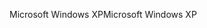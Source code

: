 <span data-ttu-id="dc514-101">Microsoft Windows XP</span><span class="sxs-lookup"><span data-stu-id="dc514-101">Microsoft Windows XP</span></span>